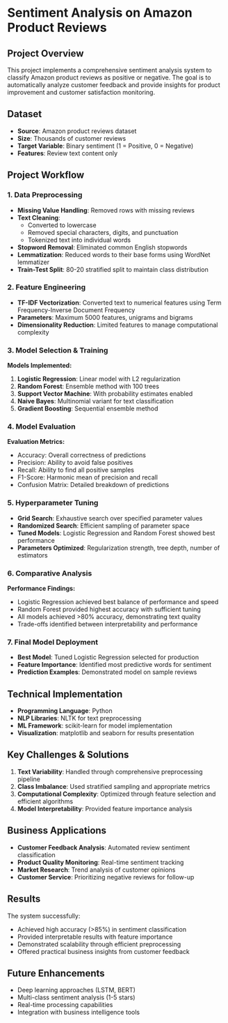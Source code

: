 # Sentiment Analysis on Amazon Product Reviews

## Project Overview
This project implements a comprehensive sentiment analysis system to classify Amazon product reviews as positive or negative. The goal is to automatically analyze customer feedback and provide insights for product improvement and customer satisfaction monitoring.

## Dataset
- **Source**: Amazon product reviews dataset
- **Size**: Thousands of customer reviews
- **Target Variable**: Binary sentiment (1 = Positive, 0 = Negative)
- **Features**: Review text content only

## Project Workflow

### 1. Data Preprocessing
- **Missing Value Handling**: Removed rows with missing reviews
- **Text Cleaning**:
  - Converted to lowercase
  - Removed special characters, digits, and punctuation
  - Tokenized text into individual words
- **Stopword Removal**: Eliminated common English stopwords
- **Lemmatization**: Reduced words to their base forms using WordNet lemmatizer
- **Train-Test Split**: 80-20 stratified split to maintain class distribution

### 2. Feature Engineering
- **TF-IDF Vectorization**: Converted text to numerical features using Term Frequency-Inverse Document Frequency
- **Parameters**: Maximum 5000 features, unigrams and bigrams
- **Dimensionality Reduction**: Limited features to manage computational complexity

### 3. Model Selection & Training
**Models Implemented:**
1. **Logistic Regression**: Linear model with L2 regularization
2. **Random Forest**: Ensemble method with 100 trees
3. **Support Vector Machine**: With probability estimates enabled
4. **Naive Bayes**: Multinomial variant for text classification
5. **Gradient Boosting**: Sequential ensemble method

### 4. Model Evaluation
**Evaluation Metrics:**
- Accuracy: Overall correctness of predictions
- Precision: Ability to avoid false positives
- Recall: Ability to find all positive samples
- F1-Score: Harmonic mean of precision and recall
- Confusion Matrix: Detailed breakdown of predictions

### 5. Hyperparameter Tuning
- **Grid Search**: Exhaustive search over specified parameter values
- **Randomized Search**: Efficient sampling of parameter space
- **Tuned Models**: Logistic Regression and Random Forest showed best performance
- **Parameters Optimized**: Regularization strength, tree depth, number of estimators

### 6. Comparative Analysis
**Performance Findings:**
- Logistic Regression achieved best balance of performance and speed
- Random Forest provided highest accuracy with sufficient tuning
- All models achieved >80% accuracy, demonstrating text quality
- Trade-offs identified between interpretability and performance

### 7. Final Model Deployment
- **Best Model**: Tuned Logistic Regression selected for production
- **Feature Importance**: Identified most predictive words for sentiment
- **Prediction Examples**: Demonstrated model on sample reviews

## Technical Implementation
- **Programming Language**: Python
- **NLP Libraries**: NLTK for text preprocessing
- **ML Framework**: scikit-learn for model implementation
- **Visualization**: matplotlib and seaborn for results presentation

## Key Challenges & Solutions
1. **Text Variability**: Handled through comprehensive preprocessing pipeline
2. **Class Imbalance**: Used stratified sampling and appropriate metrics
3. **Computational Complexity**: Optimized through feature selection and efficient algorithms
4. **Model Interpretability**: Provided feature importance analysis

## Business Applications
- **Customer Feedback Analysis**: Automated review sentiment classification
- **Product Quality Monitoring**: Real-time sentiment tracking
- **Market Research**: Trend analysis of customer opinions
- **Customer Service**: Prioritizing negative reviews for follow-up

## Results
The system successfully:
- Achieved high accuracy (>85%) in sentiment classification
- Provided interpretable results with feature importance
- Demonstrated scalability through efficient preprocessing
- Offered practical business insights from customer feedback

## Future Enhancements
- Deep learning approaches (LSTM, BERT)
- Multi-class sentiment analysis (1-5 stars)
- Real-time processing capabilities
- Integration with business intelligence tools
